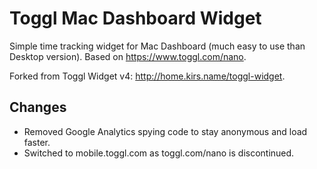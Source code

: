 Toggl Mac Dashboard Widget
==================

Simple time tracking widget for Mac Dashboard (much easy to use than Desktop version).
Based on https://www.toggl.com/nano.

Forked from Toggl Widget v4:
http://home.kirs.name/toggl-widget.

Changes
-------

* Removed Google Analytics spying code to stay anonymous and load faster.
* Switched to mobile.toggl.com as toggl.com/nano is discontinued.


